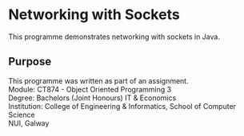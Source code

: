 # Networking with Sockets
This programme demonstrates networking with sockets in Java.

## Purpose
This programme was written as part of an assignment.<br>
Module: 		CT874 - Object Oriented Programming 3<br>
Degree:			Bachelors (Joint Honours) IT & Economics <br>
Institution:	College of Engineering & Informatics, School of Computer Science<br>
				NUI, Galway